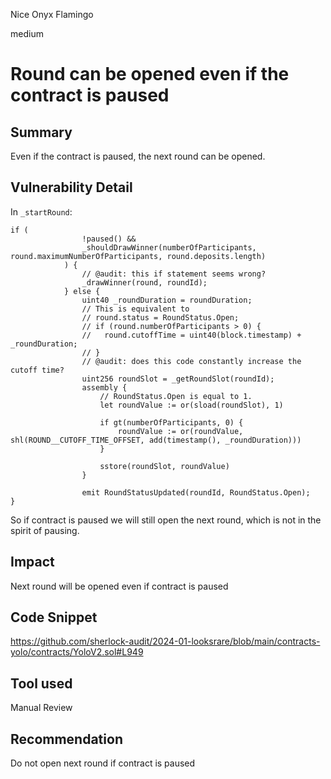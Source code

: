 Nice Onyx Flamingo

medium

# Round can be opened even if the contract is paused

## Summary

Even if the contract is paused, the next round can be opened. 

## Vulnerability Detail

In `_startRound`:

```solidity
if (
                !paused() &&
                _shouldDrawWinner(numberOfParticipants, round.maximumNumberOfParticipants, round.deposits.length)
            ) {
                // @audit: this if statement seems wrong?
                _drawWinner(round, roundId);
            } else {
                uint40 _roundDuration = roundDuration;
                // This is equivalent to
                // round.status = RoundStatus.Open;
                // if (round.numberOfParticipants > 0) {
                //   round.cutoffTime = uint40(block.timestamp) + _roundDuration;
                // }
                // @audit: does this code constantly increase the cutoff time?
                uint256 roundSlot = _getRoundSlot(roundId);
                assembly {
                    // RoundStatus.Open is equal to 1.
                    let roundValue := or(sload(roundSlot), 1)

                    if gt(numberOfParticipants, 0) {
                        roundValue := or(roundValue, shl(ROUND__CUTOFF_TIME_OFFSET, add(timestamp(), _roundDuration)))
                    }

                    sstore(roundSlot, roundValue)
                }

                emit RoundStatusUpdated(roundId, RoundStatus.Open);
}
```

So if contract is paused we will still open the next round, which is not in the spirit of pausing. 

## Impact

Next round will be opened even if contract is paused

## Code Snippet

https://github.com/sherlock-audit/2024-01-looksrare/blob/main/contracts-yolo/contracts/YoloV2.sol#L949

## Tool used

Manual Review

## Recommendation
Do not open next round if contract is paused
